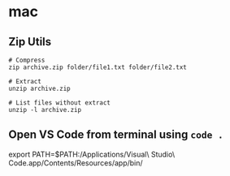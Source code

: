 # mac

## Zip Utils
```
# Compress
zip archive.zip folder/file1.txt folder/file2.txt

# Extract
unzip archive.zip

# List files without extract
unzip -l archive.zip

```

## Open VS Code from terminal using `code .`
export PATH=$PATH:/Applications/Visual\ Studio\ Code.app/Contents/Resources/app/bin/
